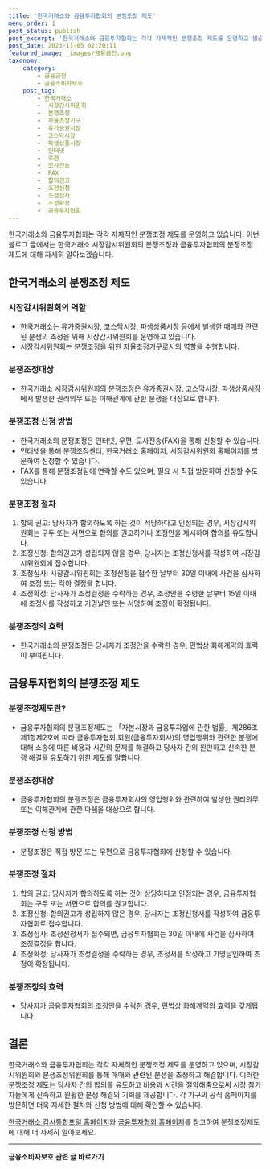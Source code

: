 ```yaml
---
title: '한국거래소와 금융투자협회의 분쟁조정 제도'
menu_order: 1
post_status: publish
post_excerpt: '한국거래소와 금융투자협회는 각각 자체적인 분쟁조정 제도를 운영하고 있습니다. 이번 블로그 글에서는 한국거래소 시장감시위원회의 분쟁조정과 금융투자협회의 분쟁조정 제도에 대해 자세히 알아보겠습니다.'
post_date: 2023-11-05 02:20:11
featured_image: _images/금융금전.png
taxonomy:
    category:
        - 금융금전
        - 금융소비자보호
    post_tag:
        - 한국거래소
        -  시장감시위원회
        -  분쟁조정
        -  자율조정기구
        -  유가증권시장
        -  코스닥시장
        -  파생상품시장
        -  인터넷
        -  우편
        -  모사전송
        -  FAX
        -  합의권고
        -  조정신청
        -  조정심사
        -  조정확정
        -  금융투자협회
---
```



한국거래소와 금융투자협회는 각각 자체적인 분쟁조정 제도를 운영하고 있습니다. 이번 블로그 글에서는 한국거래소 시장감시위원회의 분쟁조정과 금융투자협회의 분쟁조정 제도에 대해 자세히 알아보겠습니다.

## 한국거래소의 분쟁조정 제도

### 시장감시위원회의 역할
- 한국거래소는 유가증권시장, 코스닥시장, 파생상품시장 등에서 발생한 매매와 관련된 분쟁의 조정을 위해 시장감시위원회를 운영하고 있습니다.
- 시장감시위원회는 분쟁조정을 위한 자율조정기구로서의 역할을 수행합니다.

### 분쟁조정대상
- 한국거래소 시장감시위원회의 분쟁조정은 유가증권시장, 코스닥시장, 파생상품시장에서 발생한 권리의무 또는 이해관계에 관한 분쟁을 대상으로 합니다.

### 분쟁조정 신청 방법
- 한국거래소의 분쟁조정은 인터넷, 우편, 모사전송(FAX)을 통해 신청할 수 있습니다.
- 인터넷을 통해 분쟁조정센터, 한국거래소 홈페이지, 시장감시위원회 홈페이지를 방문하여 신청할 수 있습니다.
- FAX를 통해 분쟁조정팀에 연락할 수도 있으며, 필요 시 직접 방문하여 신청할 수도 있습니다.

### 분쟁조정 절차
1. 합의 권고: 당사자가 합의하도록 하는 것이 적당하다고 인정되는 경우, 시장감시위원회는 구두 또는 서면으로 합의를 권고하거나 조정안을 제시하여 합의를 유도합니다.
2. 조정신청: 합의권고가 성립되지 않을 경우, 당사자는 조정신청서를 작성하여 시장감시위원회에 접수합니다.
3. 조정심사: 시장감시위원회는 조정신청을 접수한 날부터 30일 이내에 사건을 심사하여 조정 또는 각하 결정을 합니다.
4. 조정확정: 당사자가 조정결정을 수락하는 경우, 조정안을 수령한 날부터 15일 이내에 조정서를 작성하고 기명날인 또는 서명하여 조정이 확정됩니다.

### 분쟁조정의 효력
- 한국거래소의 분쟁조정은 당사자가 조정안을 수락한 경우, 민법상 화해계약의 효력이 부여됩니다.


## 금융투자협회의 분쟁조정 제도

### 분쟁조정제도란?
- 금융투자협회의 분쟁조정제도는 「자본시장과 금융투자업에 관한 법률」제286조제1항제2호에 따라 금융투자협회 회원(금융투자회사)의 영업행위와 관련한 분쟁에 대해 소송에 따른 비용과 시간의 문제를 해결하고 당사자 간의 원만하고 신속한 분쟁 해결을 유도하기 위한 제도를 말합니다.

### 분쟁조정대상
- 금융투자협회의 분쟁조정은 금융투자회사의 영업행위와 관련하여 발생한 권리의무 또는 이해관계에 관한 다퉼을 대상으로 합니다.

### 분쟁조정 신청 방법
- 분쟁조정은 직접 방문 또는 우편으로 금융투자협회에 신청할 수 있습니다.

### 분쟁조정 절차
1. 합의 권고: 당사자가 합의하도록 하는 것이 상당하다고 인정되는 경우, 금융투자협회는 구두 또는 서면으로 합의를 권고합니다.
2. 조정신청: 합의권고가 성립하지 않은 경우, 당사자는 조정신청서를 작성하여 금융투자협회로 접수합니다.
3. 조정심사: 조정신청서가 접수되면, 금융투자협회는 30일 이내에 사건을 심사하여 조정결정을 합니다.
4. 조정확정: 당사자가 조정결정을 수락하는 경우, 조정서를 작성하고 기명날인하여 조정이 확정됩니다.

### 분쟁조정의 효력
- 당사자가 금융투자협회의 조정안을 수락한 경우, 민법상 화해계약의 효력을 갖게됩니다.


## 결론

한국거래소와 금융투자협회는 각각 자체적인 분쟁조정 제도를 운영하고 있으며, 시장감시위원회와 분쟁조정위원회를 통해 매매와 관련된 분쟁을 조정하고 해결합니다. 이러한 분쟁조정 제도는 당사자 간의 합의를 유도하고 비용과 시간을 절약해줌으로써 시장 참가자들에게 신속하고 원활한 분쟁 해결의 기회를 제공합니다. 각 기구의 공식 홈페이지를 방문하면 더욱 자세한 절차와 신청 방법에 대해 확인할 수 있습니다.

[한국거래소 감시통합포털 홈페이지](https://sims.krx.co.kr)와 [금융투자협회 홈페이지](http://www.kofia.or.kr)를 참고하여 분쟁조정제도에 대해 더 자세히 알아보세요.
<!-- wp:separator -->
<hr class="wp-block-separator has-alpha-channel-opacity"/>
<!-- /wp:separator -->

<!-- wp:group {"backgroundColor":"base","layout":{"type":"constrained"}} -->
<div class="wp-block-group has-base-background-color has-background"><!-- wp:paragraph {"align":"center","fontSize":"medium"} -->
<p class="has-text-align-center has-large-font-size"><strong>금융소비자보호 관련 글 바로가기</strong></p>
<!-- /wp:paragraph -->


<!-- wp:latest-posts
{"categories":[{"id":12706,"count":19,"description":"","link":"https://uknowlaw.com/category/%ea%b8%88%ec%9c%b5%ec%86%8c%eb%b9%84%ec%9e%90%eb%b3%b4%ed%98%b8/","name":"금융소비자보호","slug":"금융소비자보호","taxonomy":"category","parent":0,"meta":[],"_links":{"self":[{"href":"https://uknowlaw.com/wp-json/wp/v2/categories/12706"}],"collection":[{"href":"https://uknowlaw.com/wp-json/wp/v2/categories"}],"about":[{"href":"https://uknowlaw.com/wp-json/wp/v2/taxonomies/category"}],"wp:post_type":[{"href":"https://uknowlaw.com/wp-json/wp/v2/posts?categories=12706"}],"curies":[{"name":"wp","href":"https://api.w.org/{rel}","templated":true}]}}],"postsToShow":100,"excerptLength":28,"postLayout":"grid","columns":2,"featuredImageAlign":"left","featuredImageSizeSlug":"large","fontSize":"small"} /--></div>
<!-- /wp:group -->